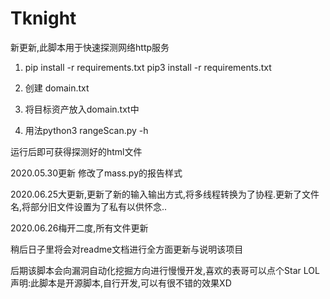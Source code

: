 # Tknight
新更新,此脚本用于快速探测网络http服务

1.  pip install -r requirements.txt
    pip3 install -r requirements.txt

2.  创建 domain.txt

3.  将目标资产放入domain.txt中

4.  用法python3 rangeScan.py -h

运行后即可获得探测好的html文件

2020.05.30更新
修改了mass.py的报告样式

2020.06.25大更新,更新了新的输入输出方式,将多线程转换为了协程.更新了文件名,将部分旧文件设置为了私有以供怀念..

2020.06.26梅开二度,所有文件更新

稍后日子里将会对readme文档进行全方面更新与说明该项目


后期该脚本会向漏洞自动化挖掘方向进行慢慢开发,喜欢的表哥可以点个Star   LOL
声明:此脚本是开源脚本,自行开发,可以有很不错的效果XD
